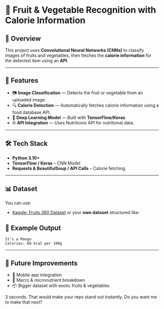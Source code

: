 # 🥭 Fruit & Vegetable Recognition with Calorie Information

## 📌 Overview

This project uses **Convolutional Neural Networks (CNNs)** to classify images of fruits and vegetables, then fetches the **calorie information** for the detected item using an **API**.

---

## 🚀 Features

* 📷 **Image Classification** — Detects the fruit or vegetable from an uploaded image.
* 🔍 **Calorie Detection** — Automatically fetches calorie information using a food database API.
* 🧠 **Deep Learning Model** — Built with **TensorFlow/Keras**.
* 🌐 **API Integration** — Uses Nutritionix API for nutritional data.

---

## 🛠 Tech Stack

* **Python 3.10+**
* **TensorFlow / Keras** – CNN Model
* **Requests & BeautifulSoup / API Calls** – Calorie fetching

---

## 📊 Dataset

You can use:

* [Kaggle: Fruits 360 Dataset](https://www.kaggle.com/datasets/moltean/fruits)
  or your **own dataset** structured like:


## 📌 Example Output

```
It's a Mango
Calories: 60 kcal per 100g
```

---

## 🔮 Future Improvements

* 📱 Mobile app integration
* 🍎 Macro & micronutrient breakdown
* 📦 Bigger dataset with exotic fruits & vegetables

 3 seconds. That would make your repo stand out instantly.
Do you want me to make that next?
